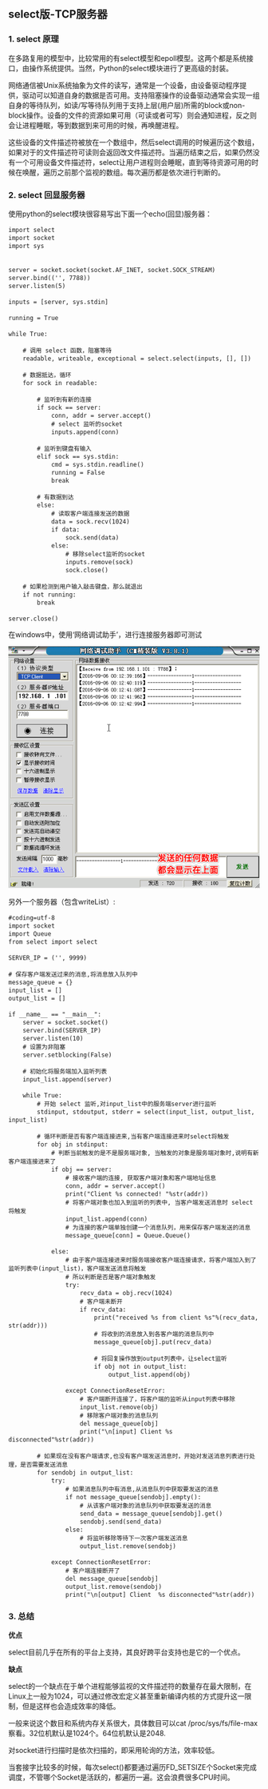 ## select版-TCP服务器

### 1. select 原理

在多路复用的模型中，比较常用的有select模型和epoll模型。这两个都是系统接口，由操作系统提供。当然，Python的select模块进行了更高级的封装。

网络通信被Unix系统抽象为文件的读写，通常是一个设备，由设备驱动程序提供，驱动可以知道自身的数据是否可用。支持阻塞操作的设备驱动通常会实现一组自身的等待队列，如读/写等待队列用于支持上层(用户层)所需的block或non-block操作。设备的文件的资源如果可用（可读或者可写）则会通知进程，反之则会让进程睡眠，等到数据到来可用的时候，再唤醒进程。

这些设备的文件描述符被放在一个数组中，然后select调用的时候遍历这个数组，如果对于的文件描述符可读则会返回改文件描述符。当遍历结束之后，如果仍然没有一个可用设备文件描述符，select让用户进程则会睡眠，直到等待资源可用的时候在唤醒，遍历之前那个监视的数组。每次遍历都是依次进行判断的。

### 2. select 回显服务器

使用python的select模块很容易写出下面一个echo(回显)服务器：

    import select
    import socket
    import sys


    server = socket.socket(socket.AF_INET, socket.SOCK_STREAM)
    server.bind(('', 7788))
    server.listen(5)

    inputs = [server, sys.stdin]

    running = True

    while True:

        # 调用 select 函数，阻塞等待
        readable, writeable, exceptional = select.select(inputs, [], [])

        # 数据抵达，循环
        for sock in readable:

            # 监听到有新的连接
            if sock == server:
                conn, addr = server.accept()
                # select 监听的socket
                inputs.append(conn)

            # 监听到键盘有输入
            elif sock == sys.stdin:
                cmd = sys.stdin.readline()
                running = False
                break

            # 有数据到达
            else:
                # 读取客户端连接发送的数据
                data = sock.recv(1024)
                if data:
                    sock.send(data)
                else:
                    # 移除select监听的socket
                    inputs.remove(sock)
                    sock.close()

        # 如果检测到用户输入敲击键盘，那么就退出
        if not running:
            break

    server.close()  

在windows中，使用‘网络调试助手’，进行连接服务器即可测试

![alt文本](Images/Snip20160906_105.png "Title")

另外一个服务器（包含writeList）:

    #coding=utf-8
    import socket  
    import Queue
    from select import select  

    SERVER_IP = ('', 9999)  

    # 保存客户端发送过来的消息,将消息放入队列中  
    message_queue = {}  
    input_list = []  
    output_list = []  

    if __name__ == "__main__":  
        server = socket.socket()  
        server.bind(SERVER_IP)  
        server.listen(10)  
        # 设置为非阻塞  
        server.setblocking(False)  

        # 初始化将服务端加入监听列表  
        input_list.append(server)  

        while True:  
            # 开始 select 监听,对input_list中的服务端server进行监听  
            stdinput, stdoutput, stderr = select(input_list, output_list, input_list)  

            # 循环判断是否有客户端连接进来,当有客户端连接进来时select将触发  
            for obj in stdinput:  
                # 判断当前触发的是不是服务端对象, 当触发的对象是服务端对象时,说明有新客户端连接进来了  
                if obj == server:  
                    # 接收客户端的连接, 获取客户端对象和客户端地址信息  
                    conn, addr = server.accept()  
                    print("Client %s connected! "%str(addr))  
                    # 将客户端对象也加入到监听的列表中, 当客户端发送消息时 select 将触发  
                    input_list.append(conn)  
                    # 为连接的客户端单独创建一个消息队列，用来保存客户端发送的消息  
                    message_queue[conn] = Queue.Queue()  

                else:  
                    # 由于客户端连接进来时服务端接收客户端连接请求，将客户端加入到了监听列表中(input_list)，客户端发送消息将触发  
                    # 所以判断是否是客户端对象触发  
                    try:  
                        recv_data = obj.recv(1024)  
                        # 客户端未断开  
                        if recv_data:  
                            print("received %s from client %s"%(recv_data, str(addr)))  
                            # 将收到的消息放入到各客户端的消息队列中  
                            message_queue[obj].put(recv_data)  

                            # 将回复操作放到output列表中，让select监听  
                            if obj not in output_list:  
                                output_list.append(obj)  

                    except ConnectionResetError:  
                        # 客户端断开连接了，将客户端的监听从input列表中移除  
                        input_list.remove(obj)  
                        # 移除客户端对象的消息队列  
                        del message_queue[obj]  
                        print("\n[input] Client %s disconnected"%str(addr))  

            # 如果现在没有客户端请求,也没有客户端发送消息时，开始对发送消息列表进行处理，是否需要发送消息  
            for sendobj in output_list:  
                try:  
                    # 如果消息队列中有消息,从消息队列中获取要发送的消息  
                    if not message_queue[sendobj].empty():  
                        # 从该客户端对象的消息队列中获取要发送的消息  
                        send_data = message_queue[sendobj].get()  
                        sendobj.send(send_data)  
                    else:  
                        # 将监听移除等待下一次客户端发送消息  
                        output_list.remove(sendobj)  

                except ConnectionResetError:  
                    # 客户端连接断开了  
                    del message_queue[sendobj]  
                    output_list.remove(sendobj)  
                    print("\n[output] Client  %s disconnected"%str(addr))  

### 3. 总结

**优点**

select目前几乎在所有的平台上支持，其良好跨平台支持也是它的一个优点。

**缺点**

select的一个缺点在于单个进程能够监视的文件描述符的数量存在最大限制，在Linux上一般为1024，可以通过修改宏定义甚至重新编译内核的方式提升这一限制，但是这样也会造成效率的降低。

一般来说这个数目和系统内存关系很大，具体数目可以cat /proc/sys/fs/file-max察看。32位机默认是1024个。64位机默认是2048.

对socket进行扫描时是依次扫描的，即采用轮询的方法，效率较低。

当套接字比较多的时候，每次select()都要通过遍历FD_SETSIZE个Socket来完成调度，不管哪个Socket是活跃的，都遍历一遍。这会浪费很多CPU时间。
